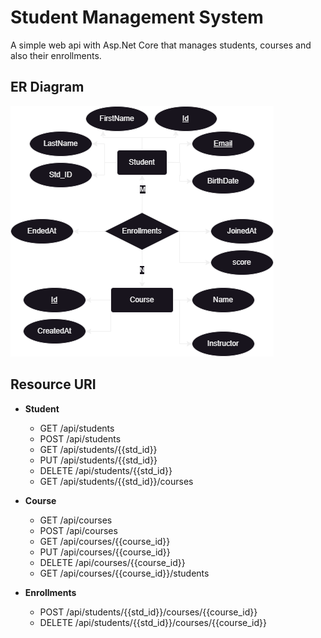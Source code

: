 # Student Management System

A simple web api with Asp.Net Core that manages students, courses and also their enrollments.

## ER Diagram

![ER Diagram](imgs/er-diagram.png)

## Resource URI

- **Student**
    - GET /api/students
    - POST /api/students
    - GET /api/students/{{std_id}}
    - PUT /api/students/{{std_id}}
    - DELETE /api/students/{{std_id}}
    - GET /api/students/{{std_id}}/courses

- **Course**
    - GET /api/courses
    - POST /api/courses
    - GET /api/courses/{{course_id}}
    - PUT /api/courses/{{course_id}}
    - DELETE /api/courses/{{course_id}}
    - GET /api/courses/{{course_id}}/students

- **Enrollments**
    - POST /api/students/{{std_id}}/courses/{{course_id}}
    - DELETE /api/students/{{std_id}}/courses/{{course_id}}


